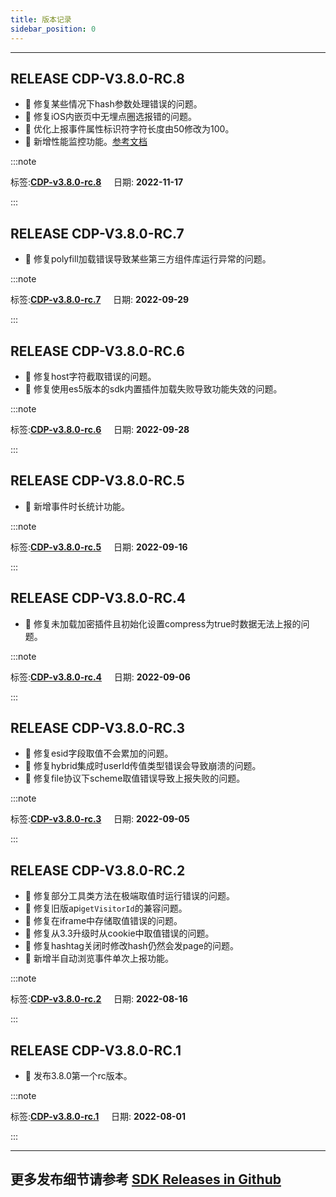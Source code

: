 ```yaml
---
title: 版本记录
sidebar_position: 0
---
```

----
## RELEASE CDP-V3.8.0-RC.8

- 🐞 修复某些情况下hash参数处理错误的问题。
- 🐞 修复iOS内嵌页中无埋点圈选报错的问题。
- 🌟 优化上报事件属性标识符字符长度由50修改为100。
- 🎉 新增性能监控功能。[参考文档](https://growingio.github.io/growingio-sdk-docs/docs/webjs/3.8/plugins/performance)

:::note 

 标签:**[CDP-v3.8.0-rc.8](https://github.com/growingio/growingio-sdk-webjs-autotracker/releases/tag/CDP-v3.8.0-rc.8)** &nbsp;&nbsp;&nbsp;&nbsp;日期: **2022-11-17** 

:::

## RELEASE CDP-V3.8.0-RC.7

- 🐞 修复polyfill加载错误导致某些第三方组件库运行异常的问题。

:::note 

 标签:**[CDP-v3.8.0-rc.7](https://github.com/growingio/growingio-sdk-webjs-autotracker/releases/tag/CDP-v3.8.0-rc.7)** &nbsp;&nbsp;&nbsp;&nbsp;日期: **2022-09-29** 

:::

## RELEASE CDP-V3.8.0-RC.6

- 🐞 修复host字符截取错误的问题。
- 🐞 修复使用es5版本的sdk内置插件加载失败导致功能失效的问题。

:::note 

 标签:**[CDP-v3.8.0-rc.6](https://github.com/growingio/growingio-sdk-webjs-autotracker/releases/tag/CDP-v3.8.0-rc.6)** &nbsp;&nbsp;&nbsp;&nbsp;日期: **2022-09-28** 

:::

## RELEASE CDP-V3.8.0-RC.5

- 🎉 新增事件时长统计功能。

:::note 

 标签:**[CDP-v3.8.0-rc.5](https://github.com/growingio/growingio-sdk-webjs-autotracker/releases/tag/CDP-v3.8.0-rc.5)** &nbsp;&nbsp;&nbsp;&nbsp;日期: **2022-09-16** 

:::

## RELEASE CDP-V3.8.0-RC.4

- 🐞 修复未加载加密插件且初始化设置compress为true时数据无法上报的问题。

:::note 

 标签:**[CDP-v3.8.0-rc.4](https://github.com/growingio/growingio-sdk-webjs-autotracker/releases/tag/CDP-v3.8.0-rc.4)** &nbsp;&nbsp;&nbsp;&nbsp;日期: **2022-09-06** 

:::

## RELEASE CDP-V3.8.0-RC.3

* 🐞 修复esid字段取值不会累加的问题。
* 🐞 修复hybrid集成时userId传值类型错误会导致崩溃的问题。
* 🐞 修复file协议下scheme取值错误导致上报失败的问题。

:::note 

 标签:**[CDP-v3.8.0-rc.3](https://github.com/growingio/growingio-sdk-webjs-autotracker/releases/tag/CDP-v3.8.0-rc.3)** &nbsp;&nbsp;&nbsp;&nbsp;日期: **2022-09-05** 

:::

## RELEASE CDP-V3.8.0-RC.2

* 🐞 修复部分工具类方法在极端取值时运行错误的问题。
* 🐞 修复旧版api`getVisitorId`的兼容问题。
* 🐞 修复在iframe中存储取值错误的问题。
* 🐞 修复从3.3升级时从cookie中取值错误的问题。
* 🐞 修复hashtag关闭时修改hash仍然会发page的问题。
* 🎉 新增半自动浏览事件单次上报功能。

:::note 

 标签:**[CDP-v3.8.0-rc.2](https://github.com/growingio/growingio-sdk-webjs-autotracker/releases/tag/CDP-v3.8.0-rc.2)** &nbsp;&nbsp;&nbsp;&nbsp;日期: **2022-08-16** 

:::

## RELEASE CDP-V3.8.0-RC.1

* 🎉 发布3.8.0第一个rc版本。

:::note 

 标签:**[CDP-v3.8.0-rc.1](https://github.com/growingio/growingio-sdk-webjs-autotracker/releases/tag/CDP-v3.8.0-rc.1)** &nbsp;&nbsp;&nbsp;&nbsp;日期: **2022-08-01** 

:::

---
## 更多发布细节请参考 [SDK Releases in Github](https://github.com/growingio/growingio-sdk-webjs-autotracker/releases)